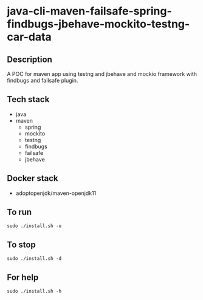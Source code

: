 # java-cli-maven-failsafe-spring-findbugs-jbehave-mockito-testng-car-data

## Description
A POC for maven app using testng
and jbehave and mockio framework
 with findbugs
and failsafe plugin.

## Tech stack
- java
- maven
	- spring
	- mockito
  - testng
  - findbugs
  - failsafe
  - jbehave

## Docker stack
- adoptopenjdk/maven-openjdk11

## To run
`sudo ./install.sh -u`

## To stop
`sudo ./install.sh -d`

## For help
`sudo ./install.sh -h`
